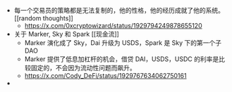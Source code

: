 - 每一个交易员的策略都是无法复制的，他的性格，他的经历成就了他的系统。 [[random thoughts]]
	- https://x.com/0xcryptowizard/status/1929794249878655120
- 关于 Marker, Sky 和 Spark [[现金流]]
	- Marker 演化成了 Sky，Dai 升级为 USDS，Spark 是 Sky 下的第一个子 DAO
	- Marker 提供了低息加杠杆的机会，借贷 DAI，USDS，USDC 的利率是比较固定的，不会因为流动性问题而飙升。
	- https://x.com/Cody_DeFi/status/1929767634062750161
-